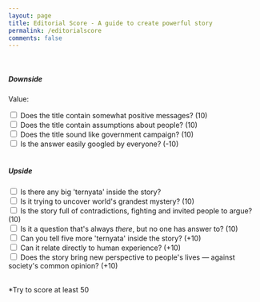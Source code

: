 ```yaml
---
layout: page
title: Editorial Score - A guide to create powerful story
permalink: /editorialscore
comments: false
---
```


<script src="{{ site.baseurl }}/assets/js/editorialscore.js"></script>





<div class="progress">
       <div class="progress-bar" role="progressbar" id="progress" aria-valuemin="0" aria-valuemax="100">

   </div>
   </div>

<br>

<h5>Downside</h5>

<p>Value: <span id="progress"></span></p>

<div class="checkbox">
  <label><input name="p10" class="progress" type="checkbox" value="40"> Does the title contain somewhat positive messages? (10)</label><br>
  <label><input name="p20" class="progress" type="checkbox" value="10"> Does the title contain assumptions about people? (10)</label><br>
  <label><input name="p30" class="progress" type="checkbox" value="20"> Does the title sound like government campaign? (10)</label><br>
  <label><input name="p40" class="progress" type="checkbox" value="30"> Is the answer easily googled by everyone? (-10)</label>
</div>


<script src="https://cdnjs.cloudflare.com/ajax/libs/jquery/3.4.1/core.js"></script>
<script src="https://cdnjs.cloudflare.com/ajax/libs/jquery/3.4.1/jquery.js"></script>
<!-- <script>
        $(function() {
            $('#first').click(() => {
                let data = !parseInt($('#progress').html(), 10) ? 0 : parseInt($('#progress').html());
                $('#first').prop('checked') ? 1 : 0;
                if($('#first').prop('checked')) {
                    data += 10;
                } else {
                    data -= 10;
                }
                console.log(data);
                $('#progress').html(data);
            });

            $('#second').click(() => {
                let data = !parseInt($('#progress').html(), 10) ? 0 : parseInt($('#progress').html());
                $('#second').prop('checked') ? 1 : 0;
                if($('#second').prop('checked')) {
                    data += 10;
                } else {
                    data -= 10;
                }
                console.log(data);
                $('#progress').html(data);
            });
        });




$('input').on('click', function(){
  var valeur = $('#progress');
  $('input:checked').each(function(){
    if ( $('#progress') > valeur )
    {
        valeur =  $('#progress');
       }
  });
  $('.progress-bar').css('width', $('#progress')+'%').attr('aria-valuenow', $('#progress')).html($('#progress')+'%');
});


    </script> -->

<br>

<h5>Upside</h5>
<div class="checkbox">
  <label><input name="progress" class="progress" type="checkbox" value="10"> Is there any big 'ternyata' inside the story?</label>
  <br>
  <label><input name="progress" class="progress" type="checkbox" value="20"> Is it trying to uncover world's grandest mystery? (10)</label><br>
  <label><input type="checkbox" value="30"> Is the story full of contradictions, fighting and invited people to argue? (10)</label><br>
  <label><input type="checkbox" value="40"> Is it a question that's always <i>there</i>, but no one has answer to? (10)</label><br>
  <label><input type="checkbox" value="10"> Can you tell five more 'ternyata' inside the story? (+10)</label><br>
  <label><input type="checkbox" value="10"> Can it relate directly to human experience? (+10)</label><br>
  <label><input type="checkbox" value="10"> Does the story bring new perspective to people's lives — against society's common opinion? (+10)</label><br>
</div>
<br>

<p>*Try to score at least 50</p>
